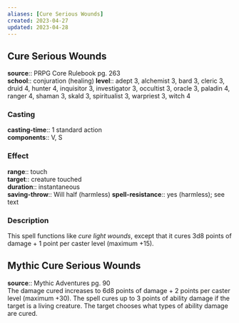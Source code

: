 ```yaml
---
aliases: [Cure Serious Wounds]
created: 2023-04-27
updated: 2023-04-28
---
```


## Cure Serious Wounds

**source**:: PRPG Core Rulebook pg. 263  
**school**:: conjuration (healing)
**level**:: adept 3, alchemist 3, bard 3, cleric 3, druid 4, hunter 4, inquisitor 3, investigator 3, occultist 3, oracle 3, paladin 4, ranger 4, shaman 3, skald 3, spiritualist 3, warpriest 3, witch 4

### Casting

**casting-time**:: 1 standard action  
**components**:: V, S

### Effect

**range**:: touch  
**target**:: creature touched  
**duration**:: instantaneous  
**saving-throw**:: Will half (harmless)
**spell-resistance**:: yes (harmless); see text

### Description

This spell functions like *cure light wounds*, except that it cures 3d8 points of damage + 1 point per caster level (maximum +15).

## Mythic Cure Serious Wounds

**source**:: Mythic Adventures pg. 90  
The damage cured increases to 6d8 points of damage + 2 points per caster level (maximum +30). The spell cures up to 3 points of ability damage if the target is a living creature. The target chooses what types of ability damage are cured.
